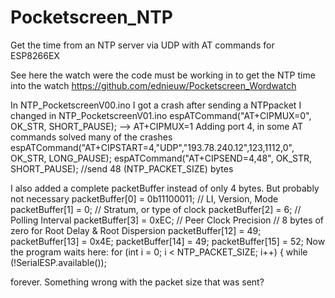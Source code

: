 # Pocketscreen_NTP
Get the time from an NTP server via UDP with AT commands for ESP8266EX

See here the watch were the code must be working in to get the NTP time into the watch
https://github.com/ednieuw/Pocketscreen_Wordwatch

In NTP_PocketscreenV00.ino I got a crash after sending a NTPpacket
I changed in NTP_PocketscreenV01.ino
espATCommand("AT+CIPMUX=0", OK_STR, SHORT_PAUSE);  --> AT+CIPMUX=1
Adding port 4, in some AT commands solved many of the crashes
  espATCommand("AT+CIPSTART=4,\"UDP\",\"193.78.240.12\",123,1112,0", OK_STR, LONG_PAUSE);
  espATCommand("AT+CIPSEND=4,48", OK_STR, SHORT_PAUSE);                           //send 48 (NTP_PACKET_SIZE) bytes
 
I also added a complete packetBuffer instead of only 4 bytes. But probably not necessary
  packetBuffer[0] = 0b11100011;   // LI, Version, Mode
  packetBuffer[1] = 0;           // Stratum, or type of clock
  packetBuffer[2] = 6;           // Polling Interval
  packetBuffer[3] = 0xEC;        // Peer Clock Precision
  // 8 bytes of zero for Root Delay & Root Dispersion
  packetBuffer[12]  = 49;
  packetBuffer[13]  = 0x4E;
  packetBuffer[14]  = 49;
  packetBuffer[15]  = 52; 
  Now the program waits here:
   for (int i = 0; i < NTP_PACKET_SIZE; i++) {
     while (!SerialESP.available());
 
 forever.
 Something wrong with the packet size that was sent?
